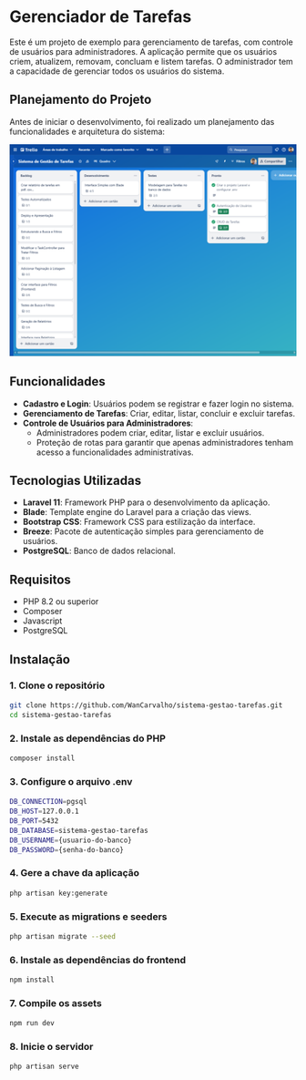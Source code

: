 # Gerenciador de Tarefas

Este é um projeto de exemplo para gerenciamento de tarefas, com controle de usuários para administradores. A aplicação permite que os usuários criem, atualizem, removam, concluam e listem tarefas. O administrador tem a capacidade de gerenciar todos os usuários do sistema.

## Planejamento do Projeto

Antes de iniciar o desenvolvimento, foi realizado um planejamento das funcionalidades e arquitetura do sistema:

![Planejamento do Sistema](https://raw.githubusercontent.com/WanCarvalho/sistema-gestao-tarefas/refs/heads/documentacao/planejamento_sistema_gestao.png?token=GHSAT0AAAAAADAJMNVPSJGXG3HGJDKPIZWCZ6WCJIA)

## Funcionalidades

- **Cadastro e Login**: Usuários podem se registrar e fazer login no sistema.
- **Gerenciamento de Tarefas**: Criar, editar, listar, concluir e excluir tarefas.
- **Controle de Usuários para Administradores**:
  - Administradores podem criar, editar, listar e excluir usuários.
  - Proteção de rotas para garantir que apenas administradores tenham acesso a funcionalidades administrativas.
  
## Tecnologias Utilizadas

- **Laravel 11**: Framework PHP para o desenvolvimento da aplicação.
- **Blade**: Template engine do Laravel para a criação das views.
- **Bootstrap CSS**: Framework CSS para estilização da interface.
- **Breeze**: Pacote de autenticação simples para gerenciamento de usuários.
- **PostgreSQL**: Banco de dados relacional.

## Requisitos

- PHP 8.2 ou superior
- Composer
- Javascript
- PostgreSQL

## Instalação

### 1. Clone o repositório

```bash
git clone https://github.com/WanCarvalho/sistema-gestao-tarefas.git
cd sistema-gestao-tarefas
```

### 2. Instale as dependências do PHP
```bash
composer install
```

### 3. Configure o arquivo .env
```bash
DB_CONNECTION=pgsql
DB_HOST=127.0.0.1
DB_PORT=5432
DB_DATABASE=sistema-gestao-tarefas
DB_USERNAME={usuario-do-banco}
DB_PASSWORD={senha-do-banco}
```

### 4. Gere a chave da aplicação
```bash
php artisan key:generate
```

### 5. Execute as migrations e seeders
```bash
php artisan migrate --seed
```

### 6. Instale as dependências do frontend
```bash
npm install
```

### 7. Compile os assets
```bash
npm run dev
```

### 8. Inicie o servidor
```bash
php artisan serve
```
